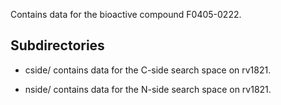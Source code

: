 Contains data for the bioactive compound F0405-0222.

## Subdirectories

- cside/ contains data for the C-side search space on rv1821.

- nside/ contains data for the N-side search space on rv1821.

